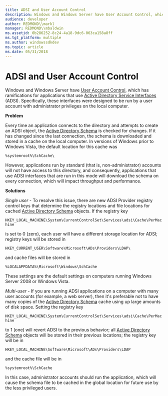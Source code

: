 ```yaml
---
title: ADSI and User Account Control
description: Windows and Windows Server have User Account Control, which has ramifications for applications that use Active Directory Service Interfaces (ADSI).
audience: developer
author: REDMOND\\markl
manager: REDMOND\\mbaldwin
ms.assetid: 0b286252-8c24-4a18-9dc6-063ca158a8ff
ms.tgt_platform: multiple
ms.author: windowssdkdev
ms.topic: article
ms.date: 05/31/2018
---
```


# ADSI and User Account Control

Windows and Windows Server have [User Account Control](http://go.microsoft.com/fwlink/p/?linkid=84128), which has ramifications for applications that use [Active Directory Service Interfaces](active-directory-service-interfaces-adsi.md) (ADSI). Specifically, these interfaces were designed to be run by a user account with administrator privileges on the local computer.

**Problem**

Every time an application connects to the directory and attempts to create an ADSI object, the [Active Directory Schema](https://msdn.microsoft.com/library/ms675085) is checked for changes. If it has changed since the last connection, the schema is downloaded and stored in a cache on the local computer. In versions of Windows prior to Windows Vista, the default location for this cache was

`%systemroot%\SchCache\`

However, applications run by standard (that is, non-administrator) accounts will not have access to this directory, and consequently, applications that use ADSI interfaces that are run in this mode will download the schema on every connection, which will impact throughput and performance.

**Solutions**

*Single user* - To resolve this issue, there are new ADSI Provider registry control keys that determine the registry locations and file locations for cached [Active Directory Schema](https://msdn.microsoft.com/library/ms675085) objects. If the registry key

`HKEY_LOCAL_MACHINE\System\CurrentControlSet\Services\adsi\Cache\PerMachine`

is set to 0 (zero), each user will have a different storage location for ADSI; registry keys will be stored in

`HKEY_CURRENT_USER\Software\Microsoft\ADs\Providers\LDAP\`

and cache files will be stored in

`%LOCALAPPDATA%\Microsoft\Windows\SchCache`

These settings are the default settings on computers running Windows Server 2008 or Windows Vista.

*Multi-user* - If you are running ADSI applications on a computer with many user accounts (for example, a web server), then it's preferable not to have many copies of the [Active Directory Schema](https://msdn.microsoft.com/library/ms675085) cache using up large amounts of disk space. Setting the registry key

`HKEY_LOCAL_MACHINE\System\CurrentControlSet\Services\adsi\Cache\PerMachine`

to 1 (one) will revert ADSI to the previous behavior; all [Active Directory Schema](https://msdn.microsoft.com/library/ms675085) objects will be stored in their previous locations; the registry key will be in

`HKEY_LOCAL_MACHINE\Software\Microsoft\ADs\Providers\LDAP`

and the cache file will be in

`%systemroot%\SchCache`

In this case, administrator accounts should run the application, which will cause the schema file to be cached in the global location for future use by the less privileged users.

 

 




